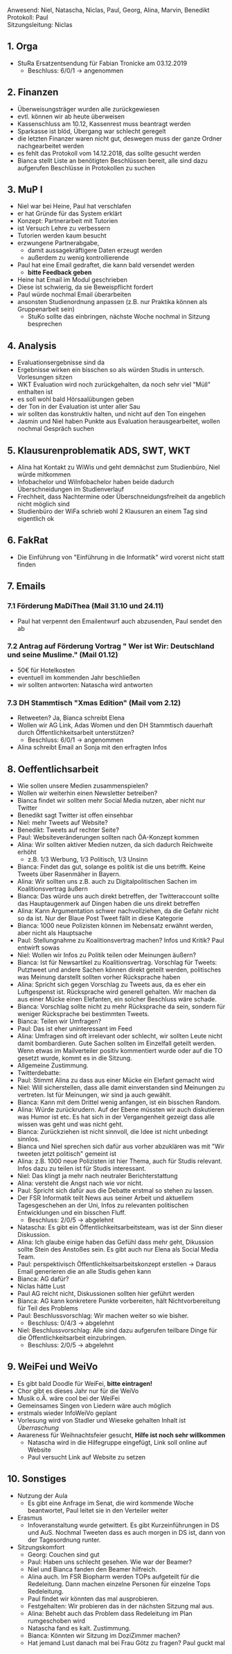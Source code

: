 ---
---

Anwesend: Niel, Natascha, Niclas, Paul, Georg, Alina, Marvin, Benedikt  
Protokoll: Paul  
Sitzungsleitung: Niclas

## 1. Orga
  * StuRa Ersatzentsendung für Fabian Tronicke am 03.12.2019
    * Beschluss: 6/0/1 -> angenommen

## 2. Finanzen
  * Überweisungsträger wurden alle zurückgewiesen
  * evtl. können wir ab heute überweisen
  * Kassenschluss am 10.12, Kassenrest muss beantragt werden
  * Sparkasse ist blöd, Übergang war schlecht geregelt
  * die letzten Finanzer waren nicht gut, deswegen muss der ganze Ordner nachgearbeitet werden
  * es fehlt das Protokoll vom 14.12.2018, das sollte gesucht werden
  * Bianca stellt Liste an benötigten Beschlüssen bereit, alle sind dazu aufgerufen Beschlüsse in Protokollen zu suchen

## 3. MuP I
  * Niel war bei Heine, Paul hat verschlafen
  * er hat Gründe für das System erklärt
  * Konzept: Partnerarbeit mit Tutorien
  * ist Versuch Lehre zu verbessern
  * Tutorien werden kaum besucht
  * erzwungene Partnerabgabe, 
    * damit aussagekräftigere Daten erzeugt werden
    * außerdem zu wenig kontrollierende
  * Paul hat eine Email gedraftet, die kann bald versendet werden
    * **bitte Feedback geben**
  * Heine hat Email im Modul geschrieben
  * Diese ist schwierig, da sie Beweispflicht fordert
  * Paul würde nochmal Email überarbeiten
  * ansonsten Studienordnung anpassen (z.B. nur Praktika können als Gruppenarbeit sein)
    * StuKo sollte das einbringen, nächste Woche nochmal in Sitzung besprechen
 
## 4. Analysis 
  * Evaluationsergebnisse sind da
  * Ergebnisse wirken ein bisschen so als würden Studis in untersch. Vorlesungen sitzen
  * WKT Evaluation wird noch zurückgehalten, da noch sehr viel "Müll" enthalten ist
  * es soll wohl bald Hörsaalübungen geben
  * der Ton in der Evaluation ist unter aller Sau
  * wir sollten das konstruktiv halten, und nicht auf den Ton eingehen
  * Jasmin und Niel haben Punkte aus Evaluation herausgearbeitet, wollen nochmal Gespräch suchen

## 5. Klausurenproblematik ADS, SWT, WKT
  * Alina hat Kontakt zu WiWis und geht demnächst zum Studienbüro, Niel würde mitkommen
  * Infobachelor und WiInfobachelor haben beide dadurch Überschneidungen im Studienverlauf
  * Frechheit, dass Nachtermine oder Überschneidungsfreiheit da angeblich nicht möglich sind
  * Studienbüro der WiFa schrieb wohl 2 Klausuren an einem Tag sind eigentlich ok

## 6. FakRat
  * Die Einführung von "Einführung in die Informatik" wird vorerst nicht statt finden

## 7. Emails

### 7.1 Förderung MaDiThea (Mail 31.10 und 24.11) 
  * Paul hat verpennt den Emailentwurf auch abzusenden, Paul sendet den ab

### 7.2 Antrag auf Förderung Vortrag " Wer ist Wir: Deutschland und seine Muslime." (Mail 01.12)
  * 50€ für Hotelkosten
  * eventuell im kommenden Jahr beschließen
  * wir sollten antworten: Natascha wird antworten

### 7.3 DH Stammtisch "Xmas Edition" (Mail vom 2.12)
  * Retweeten? Ja, Bianca schreibt Elena
  * Wollen wir AG Link, Adas Women und den DH Stammtisch dauerhaft durch Öffentlichkeitsarbeit unterstützen?
    * Beschluss: 6/0/1 -> angenommen 
  * Alina schreibt Email an Sonja mit den erfragten Infos

## 8. Oeffentlichsarbeit
  * Wie sollen unsere Medien zusammenspielen?
  * Wollen wir weiterhin einen Newsletter betreiben?
  * Bianca findet wir sollten mehr Social Media nutzen, aber nicht nur Twitter
  * Benedikt sagt Twitter ist offen einsehbar
  * Niel: mehr Tweets auf Website?
  * Benedikt: Tweets auf rechter Seite?
  * Paul: Websiteveränderungen sollten nach ÖA-Konzept kommen
  * Alina: Wir sollten aktiver Medien nutzen, da sich dadurch Reichweite erhöht
    * z.B. 1/3 Werbung, 1/3 Politisch, 1/3 Unsinn
  * Bianca: Findet das gut, solange es politik ist die uns betrifft. Keine Tweets über Rasenmäher in Bayern.
  * Alina: Wir sollten uns z.B. auch zu Digitalpolitischen Sachen im Koalitionsvertrag äußern
  * Bianca: Das würde uns auch direkt betreffen, der Twitteraccount sollte das Hauptaugenmerk auf Dingen haben die uns direkt betreffen
  * Alina: Kann Argumentation schwer nachvollziehen, da die Gefahr nicht so da ist. Nur der Blaue Post Tweet fällt in diese Kategorie
  * Bianca: 1000 neue Polizisten können im Nebensatz erwähnt werden, aber nicht als Hauptsache
  * Paul: Stellungnahme zu Koalitionsvertrag machen? Infos und Kritik? Paul entwirft sowas
  * Niel: Wollen wir Infos zu Politik teilen oder Meinungen äußern?
  * Bianca: Ist für Newsartikel zu Koalitionsvertrag. Vorschlag für Tweets: Putztweet und andere Sachen können direkt geteilt werden, politisches was Meinung darstellt sollten vorher Rücksprache haben
  * Alina: Spricht sich gegen Vorschlag zu Tweets aus, da es eher ein Luftgespenst ist. Rücksprache wird generell gehalten. Wir machen da aus einer Mücke einen Elefanten, ein solcher Beschluss wäre schade.
  * Bianca: Vorschlag sollte nicht zu mehr Rücksprache da sein, sondern für weniger Rücksprache bei bestimmten Tweets.
  * Bianca: Teilen wir Umfragen? 
  * Paul: Das ist eher uninteressant im Feed
  * Alina: Umfragen sind oft irrelevant oder schlecht, wir sollten Leute nicht damit bombardieren. Gute Sachen sollten im Einzelfall geteilt werden. Wenn etwas im Mailverteiler positiv kommentiert wurde oder auf die TO gesetzt wurde, kommt es in die Sitzung.
  * Allgemeine Zustimmung.
  * Twitterdebatte:
  * Paul: Stimmt Alina zu dass aus einer Mücke ein Elefant gemacht wird
  * Niel: Will sicherstellen, dass alle damit einverstanden sind Meinungen zu vertreten. Ist für Meinungen, wir sind ja auch gewählt.
  * Bianca: Kann mit dem Drittel wenig anfangen, ist ein bisschen Random.
  * Alina: Würde zurückrudern. Auf der Ebene müssten wir auch diskutieren was Humor ist etc. Es hat sich in der Vergangenheit gezeigt dass alle wissen was geht und was nicht geht.
  * Bianca: Zurückziehen ist nicht sinnvoll, die Idee ist nicht unbedingt sinnlos.
  * Bianca und Niel sprechen sich dafür aus vorher abzuklären was mit "Wir tweeten jetzt politisch" gemeint ist
  * Alina: z.B. 1000 neue Polizisten ist hier Thema, auch für Studis relevant. Infos dazu zu teilen ist für Studis interessant.
  * Niel: Das klingt ja mehr nach neutraler Berichterstattung
  * Alina: versteht die Angst nach wie vor nicht. 
  * Paul: Spricht sich dafür aus die Debatte erstmal so stehen zu lassen.
  * Der FSR Informatik teilt News aus seiner Arbeit und aktuellem Tagesgeschehen an der Uni, Infos zu relevanten politischen Entwicklungen und ein bisschen Fluff.
    * Beschluss: 2/0/5 -> abgelehnt
  * Natascha: Es gibt ein Öffentlichkeitsarbeitsteam, was ist der Sinn dieser Diskussion.
  * Alina: Ich glaube einige haben das Gefühl dass mehr geht, Dikussion sollte Stein des Anstoßes sein. Es gibt auch nur Elena als Social Media Team.
  * Paul: perspektivisch Öffentlichkeitsarbeitskonzept erstellen -> Daraus Email generieren die an alle Studis gehen kann
  * Bianca: AG dafür?
  * Niclas hätte Lust
  * Paul AG reicht nicht, Diskussionen sollten hier geführt werden
  * Bianca: AG kann konkretere Punkte vorbereiten, hält Nichtvorbereitung für Teil des Problems
  * Paul: Beschlussvorschlag: Wir machen weiter so wie bisher.
    * Beschluss: 0/4/3 -> abgelehnt
  * Niel: Beschlussvorschlag: Alle sind dazu aufgerufen teilbare Dinge für die Öffentlichkeitsarbeit einzubringen.
    * Beschluss: 2/0/5 -> abgelehnt

## 9. WeiFei und WeiVo
  * Es gibt bald Doodle für WeiFei, **bitte eintragen!**
  * Chor gibt es dieses Jahr nur für die WeiVo
  * Musik o.Ä. wäre cool bei der WeiFei
  * Gemeinsames Singen von Liedern wäre auch möglich
  * erstmals wieder InfoWeiVo geplant 
  * Vorlesung wird von Stadler und Wieseke gehalten Inhalt ist *Überraschung*
  * Awareness für Weihnachtsfeier gesucht, **Hilfe ist noch sehr willkommen**
    * Natascha wird in die Hilfegruppe eingefügt, Link soll online auf Website
    * Paul versucht Link auf Website zu setzen

## 10. Sonstiges
  * Nutzung der Aula
    * Es gibt eine Anfrage im Senat, die wird kommende Woche beantwortet, Paul leitet sie in den Verteiler weiter
  * Erasmus
    * Infoveranstaltung wurde getwittert. Es gibt Kurzeinführungen in DS und AuS. Nochmal Tweeten dass es auch morgen in DS ist, dann von der Tagesordnung runter.
  * Sitzungskomfort
    * Georg: Couchen sind gut
    * Paul: Haben uns schlecht gesehen. Wie war der Beamer?
    * Niel und Bianca fanden den Beamer hilfreich.
    * Alina auch. Im FSR Biopharm werden TOPs aufgeteilt für die Redeleitung. Dann machen einzelne Personen für einzelne Tops Redeleitung.
    * Paul findet wir könnten das mal ausprobieren.
    * Festgehalten: Wir probieren das in der nächsten Sitzung mal aus.
    * Alina: Behebt auch das Problem dass Redeleitung im Plan rumgeschoben wird
    * Natascha fand es kalt. Zustimmung.
    * Bianca: Könnten wir Sitzung im DoziZimmer machen?
    * Hat jemand Lust danach mal bei Frau Götz zu fragen? Paul guckt mal

